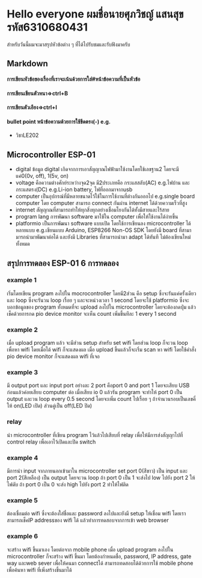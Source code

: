 # Hello everyone ผมชื่อนายศุภวิชญ์ แสนสุข รหัส6310680431
สำหรับวันนี้ผมจะมาสรุปหัวข้อต่าง ๆ ที่ได้ไปรับชมและรับฟังมาครับ

## Markdown
#### การเขียนหัวข้อของเรื่องที่เราจะเน้นด้วยการใส่#หน้าข้อความที่เป็นหัวข้อ 
#### การเขียนเขียนตัวหนา=>ctrl+B 
#### การเขียนตัวเอียง=>ctrl+I
#### bullet point หน้าข้อความด้วยการใช้ขีดตรง(-) e.g.
- วิชาLE202

## Microcontroller ESP-01
- digital ข้อมูล digital เกิดจากการเอาสัญญาณไฟฟ้ามาใช้งานโดยใช้เลขฐาน2 โดยจะมีแค่0(0v, off), 1(5v, on) 
- voltage คือความต่างศักย์ระหว่างจุด2จุด มี2ประเภทคือ กระแสสลับ(AC) e.g.ไฟบ้าน และ กระแสตรง(DC) e.g.Li-ion battery, ไฟที่ออกมาจากusb
- computer เป็นอุปกรณ์ที่มีหลายขนาดไว้ใช้ในการใช้งานที่ต่างกันออกไป e.g.single board computer โดย computer สามารถ connect กันผ่าน internet ได้ด้วยความเร็วที่สูง
- internet สัญญาณที่สามารถทำให้ทุกสิ่งทุกอย่างเชื่อมโยงกันได้ทั้งมีสายและไร้สาย
- program lang การพัฒนา software มาใช้ใน computer เพื่อให้ใช้งานได้ง่ายขึ้น
- platformio เป็นการพัฒนา software แบบเปิด โดยใช้การเขียนลง microcontroller ได้หลายแบบ e.g.เขียนแบบ Arduino, ESP8266 Non-OS SDK โดยยังมี board ที่สามามารถนำมาพัฒนาต่อได้ และยังมี Libraries ที่สามารถนำมา adapt ได้ทันที ไม่ต้องเขียนใหม่ทั้งหมด

## สรุปการทดลอง ESP-01 6 การทดลอง
### example 1  
เริ่มโดยเขียน program ลงไปใน mocrocontroller โดยมี2ส่วน คือ setup ซึ่งจะรันแค่ครั้งเดียว และ loop ซึ่งจะรันวน loop เรื่อย ๆ และจะหน่วงเวลา 1 second โดยจะใช้ platformio ซึ่งจะบอกข้อมูลของ program ทั้งหมดที่จะ upload ลงไปใน microcontroller โดยจะต้องกดปุ่ม แล้วเช็คด้วยการกด pio device monitor จะเห็น count เพิ่มขึ้นทีละ 1 every 1 second
### example 2
เมื่อ upload program แล้ว จะมีส่วน setup สำหรับ set wifi โดยส่วน loop ก็จะวน loop เพื่อหา wifi โดยเมื่อได้ wifi ก็จะแสดงผล เมื่อ upload ขึ้นแล้วก็จะเริ่ม scan หา wifi โดยใช้คำสั่ง pio device monitor ก็จะแสดงผล wifi ที่เจอ
### example 3
มี output port และ input port อย่างละ 2 port คือport 0 and port 1 โดยจะเสียบ USB ก่อนแล้วค่อยเสียบ computer ต่อ เมื่อเสียบ io 0 แล้วรัน program จะทำให้ port 0 เป็น output และวน loop every 0.5 second โดยจะเพิ่ม count ไปเรื่อย ๆ ถ้าจำนวนรอบเป็นเลขคี่ให้ on(LED เปิด) ส่วนคู่เป็น off(LED ปิด)
### relay
นำ microcontroller ที่เขียน program ไว้แล้วไปเสียบที่ relay เพื่อให้มีการส่งสัญญาไปที่ control relay เพื่อเอาไว้เปิดและปิด switch
### example 4
มีการนำ input จากภายนอกเข้ามาใน microcontroller set port 0(สีขาว) เป็น input และ port 2(สีเหลือง) เป็น output โดยจะวน loop ถ้า port 0 เป็น 1 จะส่งไป low ไปยัง port 2 ให้ไฟดับ ถ้า port 0 เป็น 0 จะส่ง high ไปยัง port 2 ทำให้ไฟติด
### example 5
ต้องเชื่อมต่อ wifi ซึ่งจะต้องใส่ชื่อและ password ลงไปและยังมี setup ให้เชื่อม wifi โดยเราสามารถเช็คIP addressของ wifi ได้ แล้วทำการทดสอบจากการเข้า web browser
### example 6
จะสร้าง wifi ขึ้นมาเอง โดยต่อจาก mobile phone เมื่อ upload program ลงไปใน microcontroller ก็จะสร้าง wifi ขึ้นมา โดยต้องกำหนดชื่อ, password, IP address, gate way และweb sever เพื่อให้คนมา connectได้  สามารถทดสอบได้ด้วยการใช้ mobile phone เพื่อค้นหา wifi ที่เพิ่งสร้างขึ้นมาได้ 
